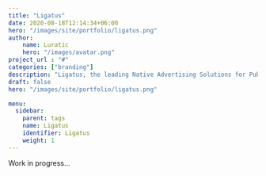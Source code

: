 ```yaml
---
title: "Ligatus"
date: 2020-08-18T12:14:34+06:00
hero: "/images/site/portfolio/ligatus.png"
author:
    name: Luratic
    hero: "/images/avatar.png"
project_url : "#"
categories: ["branding"]
description: "Ligatus, the leading Native Advertising Solutions for Publishers, Advertisers and Programmatic buyers that offers high quality and high performance results."
draft: false
hero: "/images/site/portfolio/ligatus.png"

menu:
  sidebar:
    parent: tags
    name: Ligatus
    identifier: Ligatus
    weight: 1
---
```


Work in progress...